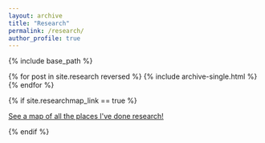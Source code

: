 ```yaml
---
layout: archive
title: "Research"
permalink: /research/
author_profile: true
---
```


{% include base_path %}

{% for post in site.research reversed %}
  {% include archive-single.html %}
{% endfor %}

{% if site.researchmap_link == true %}

<p style="text-decoration:underline;"><a href="/researchmap.html">See a map of all the places I've done research!</a>
</p>

{% endif %}